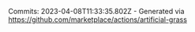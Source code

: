Commits: 2023-04-08T11:33:35.802Z - Generated via https://github.com/marketplace/actions/artificial-grass
<br>
